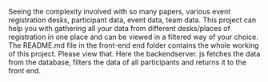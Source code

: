 Seeing the complexity involved with so many papers, various event registration desks, participant data, event data, team data.
This project can help you with gathering all your data from different desks/places of registration in one place and can be viewed in a filtered way of your choice.
The README.md file in the front-end end folder contains the whole working of this project. 
Please view that.
Here the backendserver. js fetches the data from the database, filters the data of all participants and returns it to the front end.
